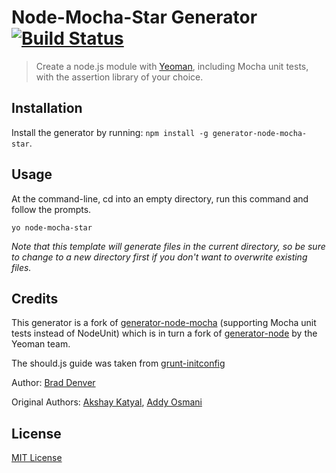 # Node-Mocha-Star Generator [![Build Status](https://secure.travis-ci.org/braddenver/generator-node-mocha-star.png?branch=master)](https://travis-ci.org/braddenver/generator-node-mocha-star)

> Create a node.js module with [Yeoman](http://yeoman.io/), including Mocha unit tests, with the assertion library of your choice.

## Installation

Install the generator by running: `npm install -g generator-node-mocha-star`.


## Usage

At the command-line, cd into an empty directory, run this command and follow the prompts.

```
yo node-mocha-star
```

_Note that this template will generate files in the current directory, so be sure to change to a new directory first if you don't want to overwrite existing files._


## Credits
This generator is a fork of [generator-node-mocha](https://github.com/yeoman/generator-node) (supporting Mocha unit tests instead of NodeUnit) which is in turn a fork of [generator-node](https://github.com/yeoman/generator-node) by the Yeoman team.

The should.js guide was taken from [grunt-initconfig](https://github.com/pismute/grunt-initconfig/blob/master/src/test/initconfig-test.coffee)

Author: [Brad Denver](https://github.com/BradDenver)

Original Authors: [Akshay Katyal](https://github.com/MrDHat), [Addy Osmani](https://github.com/addyosmani)


## License

[MIT License](http://en.wikipedia.org/wiki/MIT_License)

